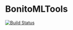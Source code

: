 # BonitoMLTools

[![Build Status](https://github.com/SimonDanisch/BonitoMLTools.jl/actions/workflows/CI.yml/badge.svg?branch=main)](https://github.com/SimonDanisch/BonitoMLTools.jl/actions/workflows/CI.yml?query=branch%3Amain)

